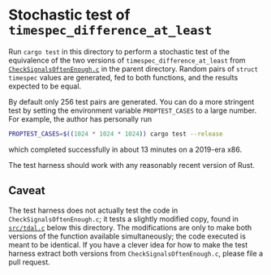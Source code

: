 # Stochastic test of `timespec_difference_at_least`

Run `cargo test` in this directory to perform a stochastic test of
the equivalence of the two versions of `timespec_difference_at_least`
from [`CheckSignalsOftenEnough.c`](../CheckSignalsOftenEnough.c) in
the parent directory.  Random pairs of `struct timespec` values are
generated, fed to both functions, and the results expected to be equal.

By default only 256 test pairs are generated.  You can do a more
stringent test by setting the environment variable `PROPTEST_CASES`
to a large number.  For example, the author has personally run

```sh
PROPTEST_CASES=$((1024 * 1024 * 1024)) cargo test --release
```

which completed successfully in about 13 minutes on a 2019-era x86.

The test harness should work with any reasonably recent version of Rust.

## Caveat

The test harness does not actually test the code in
`CheckSignalsOftenEnough.c`; it tests a slightly modified copy,
found in [`src/tdal.c`](src/tdal.c) below this directory.
The modifications are only to make both versions of the function
available simultaneously; the code executed is meant to be identical.
If you have a clever idea for how to make the test harness extract
both versions from `CheckSignalsOftenEnough.c`, please file a pull request.
